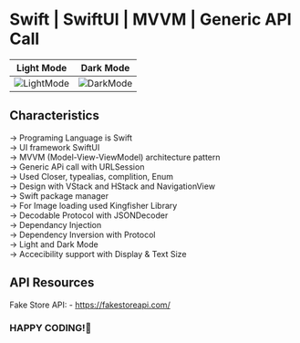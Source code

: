 # Swift | SwiftUI | MVVM | Generic API Call

| Light Mode               | Dark Mode              |
| ---------------------- | ---------------------- |
| ![LightMode](https://github.com/noscsu42/SwiftUI-MVVM-Product-List-API/assets/136747232/dff92a26-a23f-4b28-9907-88f3815d8bac) | ![DarkMode](https://github.com/noscsu42/SwiftUI-MVVM-Product-List-API/assets/136747232/d063bee4-13df-4e80-84e4-59e1dfa332a9) |

## Characteristics

-> Programing Language is Swift<br />
-> UI framework SwiftUI<br />
-> MVVM (Model-View-ViewModel) architecture pattern<br />
-> Generic APi call with URLSession<br />
-> Used Closer, typealias, complition, Enum<br />
-> Design with VStack and HStack and NavigationView<br />
-> Swift package manager<br />
-> For Image loading used Kingfisher Library<br />
-> Decodable Protocol with JSONDecoder<br />
-> Dependancy Injection<br />
-> Dependency Inversion with Protocol<br />
-> Light and Dark Mode<br />
-> Accecibility support with Display & Text Size<br />

## API Resources

Fake Store API: - https://fakestoreapi.com/

### HAPPY CODING!🙂
